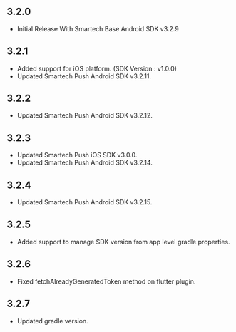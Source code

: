 ## 3.2.0

* Initial Release With Smartech Base Android SDK v3.2.9

## 3.2.1

* Added support for iOS platform. (SDK Version : v1.0.0)
* Updated Smartech Push Android SDK v3.2.11.

## 3.2.2

* Updated Smartech Push Android SDK v3.2.12.

## 3.2.3

* Updated Smartech Push iOS SDK v3.0.0.
* Updated Smartech Push Android SDK v3.2.14.

## 3.2.4

* Updated Smartech Push Android SDK v3.2.15.

## 3.2.5

* Added support to manage SDK version from app level gradle.properties.

## 3.2.6

* Fixed fetchAlreadyGeneratedToken method on flutter plugin.

## 3.2.7

* Updated gradle version.